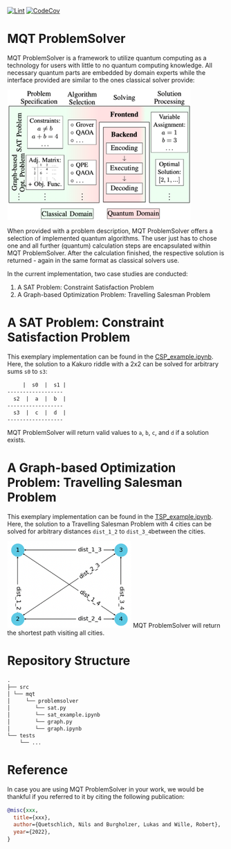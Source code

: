 [![Lint](https://github.com/nquetschlich/MQTProblemSolver/actions/workflows/linter.yml/badge.svg)](https://github.com/nquetschlich/MQTProblemSolver/actions/workflows/linter.yml)
[![CodeCov](https://github.com/nquetschlich/MQTProblemSolver/actions/workflows/coverage.yml/badge.svg)](https://github.com/nquetschlich/MQTProblemSolver/actions/workflows/coverage.yml)

# MQT ProblemSolver

MQT ProblemSolver is a framework to utilize quantum computing as a technology for users with little to no
quantum computing knowledge.
All necessary quantum parts are embedded by domain experts while the interface provided are similar to the ones
classical solver provide:

<img src="img/framework.png" height=300px>

When provided with a problem description, MQT ProblemSolver offers a selection of implemented quantum algorithms.
The user just has to chose one and all further (quantum) calculation steps are encapsulated within MQT ProblemSolver.
After the calculation finished, the respective solution is returned - again in the same format as classical
solvers use.

In the current implementation, two case studies are conducted:

1. A SAT Problem: Constraint Satisfaction Problem
2. A Graph-based Optimization Problem: Travelling Salesman Problem

# A SAT Problem: Constraint Satisfaction Problem

This exemplary implementation can be found in the [CSP_example.ipynb](src/mqt/problemsolver/CSP_example.ipynb).
Here, the solution to a Kakuro riddle with a 2x2 can be solved for arbitrary sums `s0` to `s3`:

```console
     |  s0  |  s1 |
------------------
  s2  |  a  |  b  |
------------------
  s3  |  c  |  d  |
------------------
```

MQT ProblemSolver will return valid values to `a`, `b`, `c`, and `d` if a solution exists.

# A Graph-based Optimization Problem: Travelling Salesman Problem

This exemplary implementation can be found in the [TSP_example.ipynb](src/mqt/problemsolver/TSP_example.ipynb).
Here, the solution to a Travelling Salesman Problem with 4 cities can be solved for arbitrary distances `dist_1_2` to `dist_3_4`between the cities.

<img src="img/tsp.png" height=200px>
MQT ProblemSolver will return the shortest path visiting all cities.

# Repository Structure

```
.
├── src
│ └── mqt
│     └── problemsolver
│        └── sat.py
│        └── sat_example.ipynb
│        └── graph.py
│        └── graph.ipynb
└── tests
    └── ...
```

# Reference

In case you are using MQT ProblemSolver in your work, we would be thankful if you referred to it by citing the following publication:

```bibtex
@misc{xxx,
  title={xxx},
  author={Quetschlich, Nils and Burgholzer, Lukas and Wille, Robert},
  year={2022},
}
```
